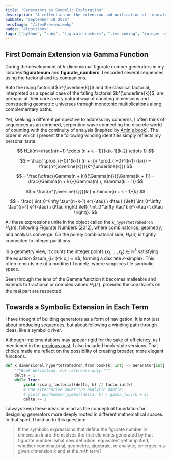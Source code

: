 ```yaml
---
title: "Generators as Symbolic Exploration"
description: "A reflection on the extension and unification of figurate numbers within broader mathematical contexts."
pubDate: "September 18 2025"
heroImage: "/itemPreview.webp"
badge: "algorithms"
tags: ["python", "ruby", "figurate numbers", "live coding", "integer sequences", "gamma function"]
---
```


## First Domain Extension via Gamma Function

During the development of $k$-dimensional figurate number generators in my libraries **figuratenum** and **figurate_numbers**, I encoded several sequences using the factorial and its companions.

Both the rising factorial $n^{\overline{k}}$ and the classical factorial, interpreted as a special case of the falling factorial  $k^{\underline{k}}$, are perhaps at their core a very natural way of counting dimensions and constructing geometric universes through monotonic multiplications along complementary paths.

Yet, seeking a different perspective to address my concerns, I often think of sequences as an enriched, serpentine wave connecting the discrete world of counting with the continuity of analysis (inspired by [Artin's book](https://ncatlab.org/nlab/files/Artin-TheGammaFunction.pdf)).
The order in which I present the following winding identities simply reflects my personal taste.

$$
H_k(n)=\frac{n(n+1) \cdots (n + k - 1)}{k(k-1)(k-2) \cdots 1}
$$

$$
= \frac{ \prod_{i=0}^{k-1} (n + i)}{ \prod_{i=0}^{k-1} (k-i)} =  \frac{n^{\overline{k}}}{k^{\underline{k}}}
$$

$$
= \frac{\dfrac{\Gamma(n + k)}{\Gamma(n)}}{\Gamma(k + 1)} = \frac{\Gamma(n + k)}{\Gamma(n) \, \Gamma(k + 1)}
$$

$$
= \frac{n^{\overline{k}}}{k!}
= \binom{n + k - 1}{k}
$$

$$
 = \frac{ \int_0^\infty \tau^{n+k-1} e^{-\tau} \ d\tau}
{\left( \int_0^\infty \tau^{n-1} e^{-\tau} \ d\tau \right) \left( \int_0^\infty \tau^k e^{-\tau} \ d\tau \right)}.
$$

All these expressions unite in the object called the `k_hypertetrahedron` $H_k(n)$, following [Figurate Numbers (2012)](https://www.worldscientific.com/worldscibooks/10.1142/8188#t=aboutBook), where combinatorics, geometry, and analysis converge.
On the purely combinatorial side, $H_k(n)$ is tightly connected to integer partitions.

In a geometry view, it counts the integer points $(x_1, \dots, x_k) \in \mathbb{N}^k$ satisfying the equation $\sum_{i=1}^k x_i = n$, forming a discrete $k$-simplex. This often reminds me of a modified Tonnetz, where simplices tile symbolic space.

Seen through the lens of the Gamma function it becomes malleable and extends to fractional or complex values $H_k(z)$, provided the constraints on the real part are respected.

## Towards a Symbolic Extension in Each Term

I have thought of building generators as a form of navigation. It is not just about producing sequences, but about following a winding path through ideas, like a symbolic river.

Although implementations may appear rigid for the sake of efficiency, as I mentioned in the [previous post](https://edelveart.github.io/blog/my-journey-with-figurate-numbers/), I also included book-style versions. That choice made me reflect on the possibility of creating broader, more elegant functions.

```py
def k_dimensional_hypertetrahedron_from_book(k: int) -> Generator[int]:
    """Book definition. For reference only."""
    delta = 1
    while True:
        yield rising_factorial(delta, k) // factorial(k)
        # One alternative under the analytic mantle:
        # yield pochhammer_symbol(delta, k) / gamma_func(k + 1)
        delta += 1
```

I always keep these ideas in mind as the conceptual foundation for designing generators more deeply rooted in different mathematical spaces. In that spirit, I hold on to this question:

> If the symbolic expressions that define the figurate number in dimension $k$ are themselves the first elements generated by that figurate number:  what new definition, equivalent yet amplified, whether combinatorial, geometric, algebraic, or analytic, emerges in a given dimension $k$ and at the $n$-th term?
